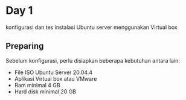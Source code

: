 # Day 1
konfigurasi dan tes instalasi Ubuntu server menggunakan Virtual box

## Preparing

Sebelum konfigurasi, perlu disiapkan beberapa kebutuhan antara lain:
- File ISO Ubuntu Server 20.04.4
- Aplikasi Virtual box atau VMware
- Ram minimal 4 GB
- Hard disk minimal 20 GB